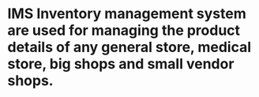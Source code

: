 # IMS Inventory management system are used for managing the product details of any general store, medical store, big shops and small vendor shops.
